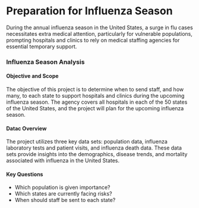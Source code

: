 #  Preparation for Influenza Season
During the annual influenza season in the United States, a surge in flu cases necessitates extra medical attention, particularly for vulnerable populations, prompting hospitals and clinics to rely on medical staffing agencies for essential temporary support.
### Influenza Season Analysis
#### Objective and Scope
The objective of this project is to determine when to send staff, and how many, to each state to support hospitals and clinics during the upcoming influenza season.
The agency covers all hospitals in each of the 50 states of the United States, and the project will plan for the upcoming influenza season.
#### Datac Overview 
The project utilizes three key data sets: population data, influenza laboratory tests and patient visits, and influenza death data. These data sets provide insights into the demographics, disease trends, and mortality associated with influenza in the United States.
#### Key Questions
* Which population is given importance?
* Which states are currently facing risks?
* When should staff be sent to each state?



